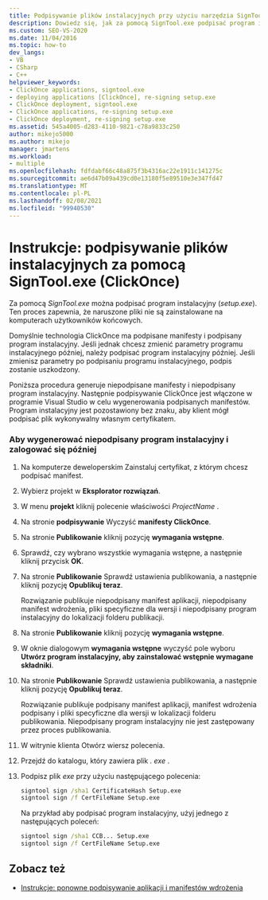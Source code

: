 ```yaml
---
title: Podpisywanie plików instalacyjnych przy użyciu narzędzia SignTool.exe (ClickOnce)
description: Dowiedz się, jak za pomocą SignTool.exe podpisać program instalacyjny aplikacji ClickOnce, co pomaga zapewnić, że naruszone pliki nie są zainstalowane.
ms.custom: SEO-VS-2020
ms.date: 11/04/2016
ms.topic: how-to
dev_langs:
- VB
- CSharp
- C++
helpviewer_keywords:
- ClickOnce applications, signtool.exe
- deploying applications [ClickOnce], re-signing setup.exe
- ClickOnce deployment, signtool.exe
- ClickOnce applications, re-signing setup.exe
- ClickOnce deployment, re-signing setup.exe
ms.assetid: 545a4005-d283-4110-9821-c78a9833c250
author: mikejo5000
ms.author: mikejo
manager: jmartens
ms.workload:
- multiple
ms.openlocfilehash: fdfdabf66c48a875f3b4316ac22e1911c141275c
ms.sourcegitcommit: ae6d47b09a439cd0e13180f5e89510e3e347fd47
ms.translationtype: MT
ms.contentlocale: pl-PL
ms.lasthandoff: 02/08/2021
ms.locfileid: "99940530"
---
```

# <a name="how-to-sign-setup-files-with-signtoolexe-clickonce"></a>Instrukcje: podpisywanie plików instalacyjnych za pomocą SignTool.exe (ClickOnce)
Za pomocą *SignTool.exe* można podpisać program instalacyjny (*setup.exe*). Ten proces zapewnia, że naruszone pliki nie są zainstalowane na komputerach użytkowników końcowych.

 Domyślnie technologia ClickOnce ma podpisane manifesty i podpisany program instalacyjny. Jeśli jednak chcesz zmienić parametry programu instalacyjnego później, należy podpisać program instalacyjny później. Jeśli zmienisz parametry po podpisaniu programu instalacyjnego, podpis zostanie uszkodzony.

 Poniższa procedura generuje niepodpisane manifesty i niepodpisany program instalacyjny. Następnie podpisywanie ClickOnce jest włączone w programie Visual Studio w celu wygenerowania podpisanych manifestów. Program instalacyjny jest pozostawiony bez znaku, aby klient mógł podpisać plik wykonywalny własnym certyfikatem.

### <a name="to-generate-an-unsigned-setup-program-and-sign-later"></a>Aby wygenerować niepodpisany program instalacyjny i zalogować się później

1. Na komputerze deweloperskim Zainstaluj certyfikat, z którym chcesz podpisać manifest.

2. Wybierz projekt w **Eksplorator rozwiązań**.

3. W menu **projekt** kliknij polecenie właściwości *ProjectName* .

4. Na stronie **podpisywanie** Wyczyść **manifesty ClickOnce**.

5. Na stronie **Publikowanie** kliknij pozycję **wymagania wstępne**.

6. Sprawdź, czy wybrano wszystkie wymagania wstępne, a następnie kliknij przycisk **OK**.

7. Na stronie **Publikowanie** Sprawdź ustawienia publikowania, a następnie kliknij pozycję **Opublikuj teraz**.

     Rozwiązanie publikuje niepodpisany manifest aplikacji, niepodpisany manifest wdrożenia, pliki specyficzne dla wersji i niepodpisany program instalacyjny do lokalizacji folderu publikacji.

8. Na stronie **Publikowanie** kliknij pozycję **wymagania wstępne**.

9. W oknie dialogowym **wymagania wstępne** wyczyść pole wyboru **Utwórz program instalacyjny, aby zainstalować wstępnie wymagane składniki**.

10. Na stronie **Publikowanie** Sprawdź ustawienia publikowania, a następnie kliknij pozycję **Opublikuj teraz**.

     Rozwiązanie publikuje podpisany manifest aplikacji, manifest wdrożenia podpisany i pliki specyficzne dla wersji w lokalizacji folderu publikowania. Niepodpisany program instalacyjny nie jest zastępowany przez proces publikowania.

11. W witrynie klienta Otwórz wiersz polecenia.

12. Przejdź do katalogu, który zawiera plik *. exe* .

13. Podpisz plik *exe* przy użyciu następującego polecenia:

    ```cmd
    signtool sign /sha1 CertificateHash Setup.exe
    signtool sign /f CertFileName Setup.exe
    ```

     Na przykład aby podpisać program instalacyjny, użyj jednego z następujących poleceń:

    ```cmd
    signtool sign /sha1 CCB... Setup.exe
    signtool sign /f CertFileName Setup.exe
    ```

## <a name="see-also"></a>Zobacz też
- [Instrukcje: ponowne podpisywanie aplikacji i manifestów wdrożenia](../deployment/how-to-re-sign-application-and-deployment-manifests.md)
